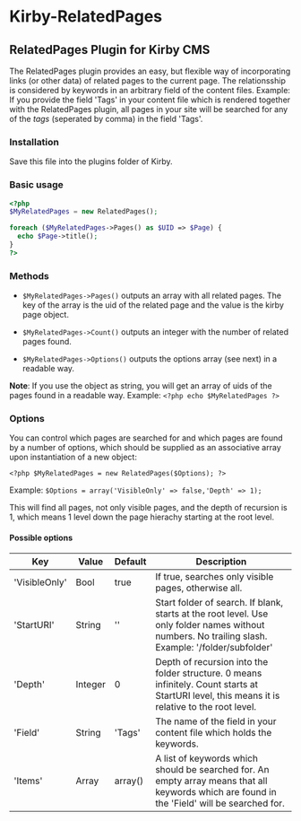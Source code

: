 Kirby-RelatedPages
==================

## RelatedPages Plugin for Kirby CMS

The RelatedPages plugin provides an easy, but flexible way of incorporating links (or other data) of related pages to the current page. The relationsship is considered by keywords in an arbitrary field of the content files. Example: If you provide the field 'Tags' in your content file which is rendered together with the RelatedPages plugin, all pages in your site will be searched for any of the *tags* (seperated by comma) in the field 'Tags'.

### Installation

Save this file into the plugins folder of Kirby.

### Basic usage

```php
<?php
$MyRelatedPages = new RelatedPages();

foreach ($MyRelatedPages->Pages() as $UID => $Page) {
  echo $Page->title();
}
?>
```

### Methods

- `$MyRelatedPages->Pages()` outputs an array with all related pages. The key of the array is the uid of the related page and the value is the kirby page object.

- `$MyRelatedPages->Count()` outputs an integer with the number of related pages found.

- `$MyRelatedPages->Options()` outputs the options array (see next) in a readable way.

**Note**: If you use the object as string, you will get an array of uids of the pages found in a readable way. Example: `<?php echo $MyRelatedPages ?>`

### Options

You can control which pages are searched for and which pages are found by a number of options, which should be supplied as an associative array upon instantiation of a new object:

`<?php $MyRelatedPages = new RelatedPages($Options); ?>`

Example: `$Options = array('VisibleOnly' => false,'Depth' => 1);`

This will find all pages, not only visible pages, and the depth of recursion is 1, which means 1 level down the page hierachy starting at the root level.

#### Possible options

| Key           | Value   | Default | Description |
|---------------|---------|---------|-------------|
| 'VisibleOnly' | Bool    | true    | If true, searches only visible pages, otherwise all. |
| 'StartURI'    | String  | ''      | Start folder of search. If blank, starts at the root level. Use only folder names without numbers. No trailing slash. Example: '/folder/subfolder' |
| 'Depth'       | Integer | 0       | Depth of recursion into the folder structure. 0 means infinitely. Count starts at StartURI level, this means it is relative to the root level. |
| 'Field'       | String  | 'Tags'  | The name of the field in your content file which holds the keywords. |
| 'Items'       | Array   | array() | A list of keywords which should be searched for. An empty array means that all keywords which are found in the 'Field' will be searched for. |

